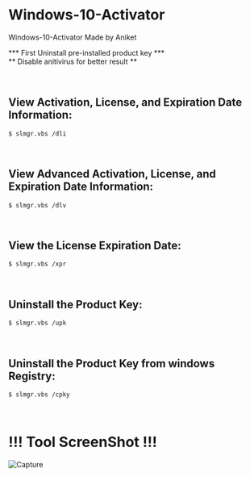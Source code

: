# Windows-10-Activator


Windows-10-Activator Made by Aniket

*** First Uninstall pre-installed product key ***
<br>
** Disable anitivirus for better result **

<br>
<h2> View Activation, License, and Expiration Date Information: </h2>

```
$ slmgr.vbs /dli
```
<br>

<h2> View Advanced Activation, License, and Expiration Date Information: </h2>

```
$ slmgr.vbs /dlv
```
<br>

<h2> View the License Expiration Date: </h2>

```
$ slmgr.vbs /xpr
```
<br>

<h2>Uninstall the Product Key:</h2>

```
$ slmgr.vbs /upk
```
<br>

<h2> Uninstall the Product Key from windows Registry: </h2>

```
$ slmgr.vbs /cpky
```
<br>

<h1> !!! Tool ScreenShot !!! </h1>

![Capture](https://user-images.githubusercontent.com/38289183/55353885-f5386780-54e1-11e9-897c-07bd343799c3.JPG)
